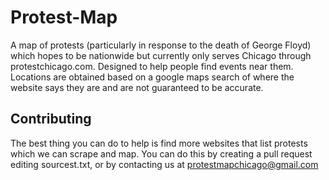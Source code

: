 # Protest-Map
A map of protests (particularly in response to the death of George Floyd) which hopes to be nationwide but currently only serves Chicago through protestchicago.com. Designed to help people find events near them. Locations are obtained based on a google maps search of where the website says they are and are not guaranteed to be accurate.

## Contributing
The best thing you can do to help is find more websites that list protests which we can scrape and map. You can do this by creating a pull request editing sourcest.txt, or by contacting us at protestmapchicago@gmail.com
